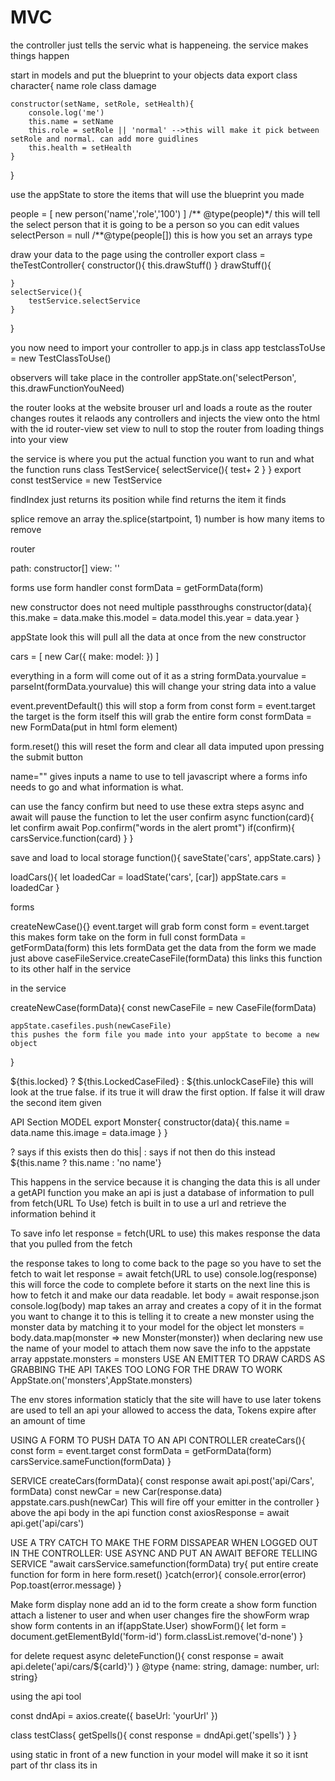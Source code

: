# MVC
the controller just tells the servic what is happeneing. the service makes things happen

start in models and put the blueprint to your objects data
export class character{
    name
    role
    class
    damage



    constructor(setName, setRole, setHealth){
        console.log('me')
        this.name = setName
        this.role = setRole || 'normal' -->this will make it pick between setRole and normal. can add more guidlines 
        this.health = setHealth
    }
}



use the appState to store the items that will use the blueprint you made

people = [
    new person('name','role','100')
]
/** @type(people)*/ this will tell the select person that it is going to be a person so you can edit values
selectPerson = null
/**@type(people[]) this is how you set an arrays type




draw your data to the page using the controller
export class = theTestController{
    constructor(){
        this.drawStuff()
    }
    drawStuff(){
        
    }
    selectService(){
        testService.selectService
    }
}



you now need to import your controller to app.js
in class app
testclassToUse = new TestClassToUse()

observers will take place in the controller
appState.on('selectPerson', this.drawFunctionYouNeed)





the router looks at the website brouser url and loads a route
as the router changes routes it relaods any controllers and injects the view onto the html with the id router-view
set view to null to stop the router from loading things into your view




the service is where you put the actual function you want to run and what the function runs
class TestService{
    selectService(){
        test+ 2
    }
}
export const testService = new TestService



findIndex just returns its position while find returns the item it finds

splice remove an array  the.splice(startpoint, 1) number is how many items to remove



router

path:
constructor[]
view: ''


forms
use form handler
const formData = getFormData(form)

new constructor does not need multiple passthroughs
constructor(data){
    this.make = data.make
    this.model = data.model
    this.year = data.year
}

appState look
this will pull all the data at once from the new constructor

cars = [
    new Car({
        make:
        model:
    })
]


everything in a form will come out of it as a string
formData.yourvalue = parseInt(formData.yourvalue) this will change your string data into a value


event.preventDefault() this will stop a form from 
const form = event.target the target is the form itself this will grab the entire form
const formData = new FormData(put in html form element)

form.reset() this will reset the form and clear all data imputed upon pressing the submit button

name="" gives inputs a name to use to tell javascript where a forms info needs to go and what information is what.


can use the fancy confirm but need to use these extra steps
async and await will pause the function to let the user confirm
async function(card){
    let confirm await Pop.confirm("words in the alert promt")
    if(confirm){
        carsService.function(card)
    }
}


save and load to local storage
function(){
   saveState('cars', appState.cars)
}

loadCars(){
    let loadedCar = loadState('cars', [car])
    appState.cars = loadedCar
}


forms

createNewCase(){}
event.target will grab form
const form = event.target
this makes form take on the form in full
const formData = getFormData(form)
this lets formData get the data from the form we made just above
caseFileService.createCaseFile(formData)
this links this function to its other half in the service

in the service

createNewCase(formData){
    const newCaseFile = new CaseFile(formData)

    appState.casefiles.push(newCaseFile)
    this pushes the form file you made into your appState to become a new object
}


${this.locked} ? ${this.LockedCaseFiled} : ${this.unlockCaseFile}
this will look at the true false. if its true it will draw the first option. If false it will draw the second item given






API Section
MODEL
export Monster{
    constructor(data){
        this.name = data.name
        this.image = data.image
    }
}

? says if this exists then do this| : says if not then do this instead
${this.name ? this.name : 'no name'}

  This happens in the service because it is changing the data
  this is all under a getAPI function you make
an api is just a database of information to pull from
    fetch(URL To Use) fetch is built in to use a url and retrieve the information behind it

To save info
    let response = fetch(URL to use) this makes response the data that you pulled from the fetch

the response takes to long to come back to the page so you have to set the fetch to wait
    let response = await fetch(URL to use)
    console.log(response)
this will force the code to complete before it starts on the next line
this is how to fetch it and make our data readable. 
    let body = await response.json
    console.log(body)
map takes an array and creates a copy of it in the format you want to change it to
this is telling it to create a new monster using the monster data by matching it to your model for the object
   let monsters = body.data.map(monster => new Monster(monster)) when declaring new use the name of your model to attach them
now save the info to the appstate array
   appstate.monsters = monsters
USE AN EMITTER TO DRAW CARDS AS GRABBING THE API TAKES TOO LONG FOR THE DRAW TO WORK
   AppState.on('monsters',AppState.monsters)
   





   The env stores information staticly that the site will have to use later
   tokens are used to tell an api your allowed to access the data, Tokens expire after an amount of time

   USING A FORM TO PUSH DATA TO AN API
CONTROLLER
   createCars(){
   const form = event.target
   const formData = getFormData(form)
   carsService.sameFunction(formData)
   }

SERVICE
   createCars(formData){
    const response await api.post('api/Cars', formData)
    const newCar = new Car(response.data)
    appstate.cars.push(newCar)
    This will fire off your emitter in the controller
   }
above the api body in the api function
   const axiosResponse = await api.get('api/cars')

USE A TRY CATCH TO MAKE THE FORM DISSAPEAR WHEN LOGGED OUT
IN THE CONTROLLER:
USE ASYNC AND PUT AN AWAIT BEFORE TELLING SERVICE "await carsService.samefunction(formData)
try{
    put entire create function for form in here
    form.reset()
}catch(error){
    console.error(error)
    Pop.toast(error.message)
}

Make form display none
add an id to the form
create a show form function
attach a listener to user and when user changes fire the showForm
wrap show form contents in an if(appState.User)
showForm(){
    let form = document.getElementById('form-id')
    form.classList.remove('d-none')
}

for delete request
async deleteFunction(){
    const response = await api.delete('api/cars/${carId}')
}
@type {name: string, damage: number, url: string}

using the api tool

const dndApi = axios.create({
    baseUrl: 'yourUrl'
})

class testClass{
    getSpells(){
        const response = dndApi.get('spells')
    }
}


using static in front of a new function in your model will make it so it isnt part of thr class its in


   








